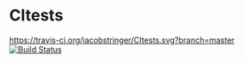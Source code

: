 # CItests
https://travis-ci.org/jacobstringer/CItests.svg?branch=master
[![Build Status](https://travis-ci.org/jacobstringer/CItests.svg?branch=master)](https://travis-ci.org/klugjo/hexo-autolinker)
